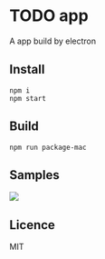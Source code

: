 # TODO app

A app build by electron

## Install

```
npm i
npm start
```

## Build

```
npm run package-mac
```

## Samples
![]('./assets/samples.png')

## Licence
MIT

